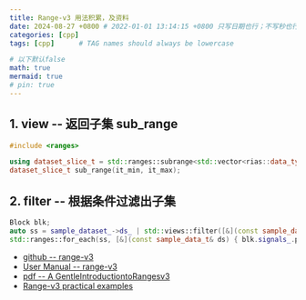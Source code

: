 ```yaml
---
title: Range-v3 用法积累，及资料
date: 2024-08-27 +0800 # 2022-01-01 13:14:15 +0800 只写日期也行；不写秒也行；这样也行 2022-03-09T00:55:42+08:00
categories: [cpp]
tags: [cpp]      # TAG names should always be lowercase

# 以下默认false
math: true
mermaid: true
# pin: true
---
```


## 1. view -- 返回子集 sub_range ##

```c++
#include <ranges>

using dataset_slice_t = std::ranges::subrange<std::vector<rias::data_type::sample_data_t>::iterator>;
dataset_slice_t sub_range(it_min, it_max);
```

## 2. filter -- 根据条件过滤出子集 ##

```c++
Block blk;
auto ss = sample_dataset_->ds_ | std::views::filter([&](const sample_data_t& ds) { return ds.dbg_blk_id_ == blkId; });
std::ranges::for_each(ss, [&](const sample_data_t& ds) { blk.signals_.push_back(ds); });
```

* [github -- range-v3](https://github.com/ericniebler/range-v3)
* [User Manual -- range-v3](https://ericniebler.github.io/range-v3/)
* [pdf -- A GentleIntroductiontoRangesv3](https://www.daixtrose.de/talks/gentle-intro-to-ranges/talk/A%20Gentle%20Introduction%20to%20Ranges%20v3.pdf)
* [Range-v3 practical examples](https://www.walletfox.com/course/examples_range_v3.php)
